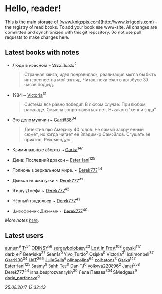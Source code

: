 # Hello, reader!
This is the main storage of [www.knigopis.com](http://www.knigopis.com) - the registry of read books.
To add your book use www-site. All changes are committed and synchronized with this git repository.
Do not use pull requests to make changes here.


## Latest books with notes
* Люди в красном ~ [Vivo_Turdo](users/115/115154203761453486437-google)<sup>2</sup>
    > Странная книга, идея понравилась, реализация могла бы быть интереснее, на мой взгляд. Читал, пока ехал в автобусе 30 часов подряд.

* 1984 ~ [Victoria](users/113/113794223924688167852-google)<sup>31</sup>
    > Система все равно победит. В любом случае. При любом раскладе. Смысла сопротивляться нет. Никакого "хеппи энда"

* Это дело мужчин ~ [Garri938](users/114/114389869162010721507-google)<sup>34</sup>
    > Детектив про Америку 40 годов. Не самый закрученный сюжет, но когда читает ее Владимир Самойлов. Слушать ее приятно. Рекомендую.

* Криминальные аборты ~ [Garka](users/115/115753719718250012620-google)<sup>147</sup>

* Дина: Последний дракон ~ [EsterHani](users/305/30558181-vkontakte)<sup>125</sup>

* Полночь в зеркальном мире. ~ [Derek777](users/153/15386028-yandex)<sup>44</sup>

* Дьявол из шкатулки ~ [Derek777](users/153/15386028-yandex)<sup>43</sup>

* Я ищу Джефа ~ [Derek777](users/153/15386028-yandex)<sup>42</sup>

* Чёрный гондольер ~ [Derek777](users/153/15386028-yandex)<sup>41</sup>

* Шизофреник Джимми ~ [Derek777](users/153/15386028-yandex)<sup>40</sup>


_More notes [here](latest_books_with_notes.md)._


## Latest users
[aunum](users/256/256113809-yandex)<sup>9</sup> 
[Tr](users/122/12282474-vkontakte)<sup>54</sup> 
[ODINSY](users/100/100978570902186865324-google)<sup>56</sup> 
[sergeybolobaev](users/379/37918255-vkontakte)<sup>23</sup> 
[Lost in Frost](users/103/103293621948650602575-google)<sup>108</sup> 
[geyski](users/221/221959664-vkontakte)<sup>117</sup> 
[darb_el](users/184/184135339-vkontakte)<sup>2</sup> 
[Beaviska](users/102/10202544960024508-facebook)<sup>27</sup> 
[Sean1s](users/117/117610692589681650326-google)<sup>0</sup> 
[Vivo_Turdo](users/115/115154203761453486437-google)<sup>2</sup> 
[Osipka](users/206/2066842540256607-facebook)<sup>0</sup> 
[Victoria](users/113/113794223924688167852-google)<sup>31</sup> 
[idsimonbell](users/380/380554090-vkontakte)<sup>37</sup> 
[Garri938](users/114/114389869162010721507-google)<sup>34</sup> 
[HXT](users/100/100002563462782-facebook)<sup>266</sup> 
[JulieSella](users/118/118258496318783349484-google)<sup>0</sup> 
[plinapolina](users/173/173746684-vkontakte)<sup>64</sup> 
[polbatona](users/217/217731382-twitter)<sup>3</sup> 
[Garka](users/115/115753719718250012620-google)<sup>147</sup> 
[EsterHani](users/305/30558181-vkontakte)<sup>125</sup> 
[Saamy](users/115/115226508-vkontakte)<sup>9</sup> 
[Bahh Tee](users/129/12914691089881846147-mailru)<sup>0</sup> 
[Dan TJ](users/100/100002538519893-facebook)<sup>0</sup> 
[volkova220896](users/708/70865766-vkontakte)<sup>2</sup> 
[Janet](users/108/108113656204404967440-google)<sup>558</sup> 
[Derek777](users/153/15386028-yandex)<sup>44</sup> 
[inna.besprozvannykh](users/733/73323849-yandex)<sup>30</sup> 
[Лела Папава](users/761/76187635-vkontakte)<sup>304</sup> 
[SMedgaus](users/162/162444669-vkontakte)<sup>9</sup> 
[daria_parfenova](users/385/3856663-vkontakte)<sup>0</sup> 


_25.08.2017 12:32:43_
